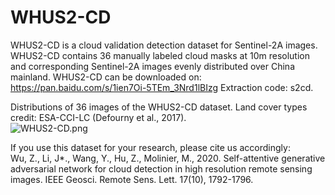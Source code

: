 # WHUS2-CD
WHUS2-CD is a cloud validation detection dataset for Sentinel-2A images.
WHUS2-CD contains 36 manually labeled cloud masks at 10m resolution and corresponding Sentinel-2A images evenly distributed over China mainland.
WHUS2-CD can be downloaded on: https://pan.baidu.com/s/1ien7Oi-5TEm_3Nrd1lBIzg Extraction code: s2cd.

Distributions of 36 images of the WHUS2-CD dataset. Land cover types credit: ESA-CCI-LC (Defourny et al., 2017).    
![WHUS2-CD.png](https://i.loli.net/2021/03/28/5jZLzaeKwONVPMg.png)  

If you use this dataset for your research, please cite us accordingly:  
Wu, Z., Li, J*., Wang, Y., Hu, Z., Molinier, M., 2020. Self-attentive generative adversarial network for cloud detection in high resolution remote sensing images. IEEE Geosci. Remote Sens. Lett. 17(10), 1792-1796.

